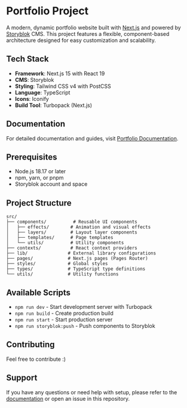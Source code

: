 # Portfolio Project

A modern, dynamic portfolio website built with [Next.js](https://nextjs.org) and powered by [Storyblok](https://www.storyblok.com/) CMS. This project features a flexible, component-based architecture designed for easy customization and scalability.

## Tech Stack

- **Framework**: Next.js 15 with React 19
- **CMS**: Storyblok
- **Styling**: Tailwind CSS v4 with PostCSS
- **Language**: TypeScript
- **Icons**: Iconify
- **Build Tool**: Turbopack (Next.js)

## Documentation

For detailed documentation and guides, visit [Portfolio Documentation](https://portfolio-33.gitbook.io/portfolio-docs).

## Prerequisites

- Node.js 18.17 or later
- npm, yarn, or pnpm
- Storyblok account and space

## Project Structure

```
src/
├── components/          # Reusable UI components
│   ├── effects/        # Animation and visual effects
│   ├── layers/         # Layout layer components
│   ├── templates/      # Page templates
│   └── utils/          # Utility components
├── contexts/           # React context providers
├── lib/               # External library configurations
├── pages/             # Next.js pages (Pages Router)
├── styles/            # Global styles
├── types/             # TypeScript type definitions
└── utils/             # Utility functions
```

## Available Scripts

- `npm run dev` - Start development server with Turbopack
- `npm run build` - Create production build
- `npm run start` - Start production server
- `npm run storyblok:push` - Push components to Storyblok

## Contributing

Feel free to contribute :)

## Support

If you have any questions or need help with setup, please refer to the [documentation](https://portfolio-33.gitbook.io/portfolio-docs) or open an issue in this repository.
